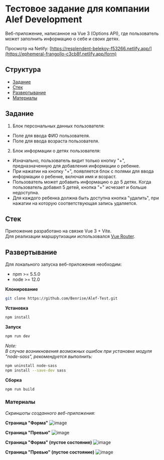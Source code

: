 # Тестовое задание для компании Alef Development

Веб-приложение, написанное на Vue 3 (Options API), где пользователь может заполнить информацию о себе и своих детях.


Просмотр на Netify:
[https://resplendent-belekoy-f53266.netlify.app/](https://ephemeral-frangollo-c3cb8f.netlify.app/form)

## Структура

* [Задание](#задание)
* [Стек](#стек)
* [Развертывание](#развертывание)
* [Материалы](#материалы)

## Задание
1. Блок персональных данных пользователя:
  - Поле для ввода ФИО пользователя.
  - Поле для ввода возраста пользователя.

2. Блок информации о детях пользователя:
  - Изначально, пользователь видит только кнопку "+", предназначенную для добавления информации о ребенке.
  - При нажатии на кнопку "+", появляется блок с полями для ввода информации о ребенке, включая имя и возраст.
  - Пользователь может добавить информацию о до 5 детях. Когда пользователь добавил 5 детей, кнопка "+" исчезает и больше недоступна.
  - Для каждого ребенка должна быть доступна кнопка "удалить", при нажатии на которую соответствующая запись удаляется.

## Стек
Приложение разработано на связке Vue 3 + Vite.
<br>
Для реализации маршрутизации использовался [Vue Router](https://router.vuejs.org/).

## Развертывание

Для локального запуска веб-приложения необходим:

* npm >= 5.5.0
* node >= 12.0

**Клонирование**
```sh
git clone https://github.com/Benrise/Alef-Test.git
```

**Установка**
```sh
npm install
```

**Запуск**
```sh
npm run dev
```

*Note:*
<br>
*В случае возникновения возможных ошибок при установке модуля "node-sass", рекомендуется выполнить:*
```sh
npm uninstall node-sass
npm install --save-dev sass
```

**Сборка**

```sh
npm run build
```

### Материалы
*Скриншоты созданного веб-приложения:*

**Страница "Форма"**
![image](https://github.com/Benrise/Alef-Test/assets/55480132/ca229606-f701-4759-939d-3aaf30202d3f)

**Страница "Превью"**
![image](https://github.com/Benrise/Alef-Test/assets/55480132/71513b5f-e928-4ebb-afb3-de42b837b5ef)

**Страница "Форма" (пустое состояние)**
![image](https://github.com/Benrise/Alef-Test/assets/55480132/0746c4d7-e4ec-4b9c-a8b3-0c8857cf05d4)

**Страница "Превью"  (пустое состояние)**
![image](https://github.com/Benrise/Alef-Test/assets/55480132/942d4eb8-d647-4707-b374-52a656b60a4b)
